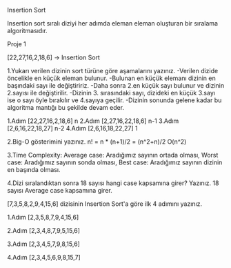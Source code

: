 Insertion Sort

Insertion sort sıralı diziyi her adımda eleman eleman oluşturan bir sıralama algoritmasıdır. 

Proje 1

[22,27,16,2,18,6] -> Insertion Sort

1.Yukarı verilen dizinin sort türüne göre aşamalarını yazınız.
-Verilen dizide öncelikle en küçük eleman bulunur.
-Bulunan en küçük elemanı dizinin en başındaki sayı ile değiştiririz.
-Daha sonra 2.en küçük sayı bulunur ve dizinin 2.sayısı ile değiştirilir.
-Dizinin 3. sırasındaki sayı, dizideki en küçük 3.sayı ise o sayı öyle bırakılır ve 4.sayıya geçilir.
-Dizinin sonunda gelene kadar bu algoritma mantığı bu şekilde devam eder.

1.Adım [22,27,16,2,18,6] n
2.Adım [2,27,16,22,18,6] n-1
3.Adım [2,6,16,22,18,27] n-2
4.Adım [2,6,16,18,22,27] 1

2.Big-O gösterimini yazınız.
n! = n * (n+1)/2 = (n^2+n)/2
O(n^2)

3.Time Complexity: 
Average case: Aradığımız sayının ortada olması,
Worst case: Aradığımız sayının sonda olması, 
Best case: Aradığımız sayının dizinin en başında olması.

4.Dizi sıralandıktan sonra 18 sayısı hangi case kapsamına girer? Yazınız.
18 sayısı Average case kapsamına girer.

[7,3,5,8,2,9,4,15,6] dizisinin Insertion Sort'a göre ilk 4 adımını yazınız.

1.Adım [2,3,5,8,7,9,4,15,6]   

2.Adım [2,3,4,8,7,9,5,15,6]

3.Adım [2,3,4,5,7,9,8,15,6]

4.Adım [2,3,4,5,6,9,8,15,7]
